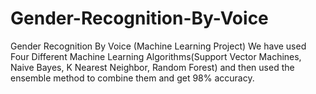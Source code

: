 # Gender-Recognition-By-Voice
Gender Recognition By Voice (Machine Learning Project)
We have used Four Different Machine Learning Algorithms(Support Vector Machines, Naive Bayes, K Nearest Neighbor, Random Forest) and then used the ensemble method to combine them and get 98% accuracy.
